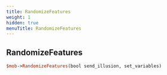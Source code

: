 ```yaml
---
title: RandomizeFeatures
weight: 1
hidden: true
menuTitle: RandomizeFeatures
---
```

## RandomizeFeatures
```perl
$mob->RandomizeFeatures(bool send_illusion, set_variables)
```